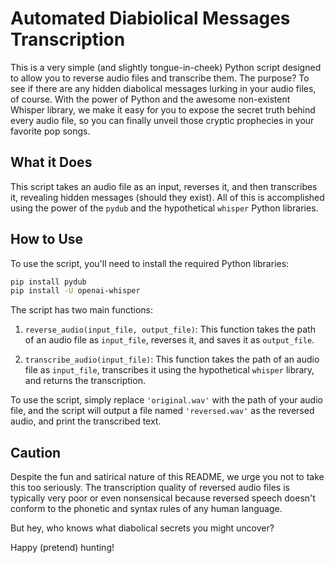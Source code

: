 # Automated Diabiolical Messages Transcription

This is a very simple (and slightly tongue-in-cheek) Python script designed to allow you to reverse audio files and transcribe them. The purpose? To see if there are any hidden diabolical messages lurking in your audio files, of course. With the power of Python and the awesome non-existent Whisper library, we make it easy for you to expose the secret truth behind every audio file, so you can finally unveil those cryptic prophecies in your favorite pop songs.

## What it Does

This script takes an audio file as an input, reverses it, and then transcribes it, revealing hidden messages (should they exist). All of this is accomplished using the power of the `pydub` and the hypothetical `whisper` Python libraries. 

## How to Use

To use the script, you'll need to install the required Python libraries:

```bash
pip install pydub
pip install -U openai-whisper
```

The script has two main functions: 

1. `reverse_audio(input_file, output_file)`: This function takes the path of an audio file as `input_file`, reverses it, and saves it as `output_file`.

2. `transcribe_audio(input_file)`: This function takes the path of an audio file as `input_file`, transcribes it using the hypothetical `whisper` library, and returns the transcription.

To use the script, simply replace `'original.wav'` with the path of your audio file, and the script will output a file named `'reversed.wav'` as the reversed audio, and print the transcribed text.

## Caution

Despite the fun and satirical nature of this README, we urge you not to take this too seriously. The transcription quality of reversed audio files is typically very poor or even nonsensical because reversed speech doesn't conform to the phonetic and syntax rules of any human language. 

But hey, who knows what diabolical secrets you might uncover?

Happy (pretend) hunting!
